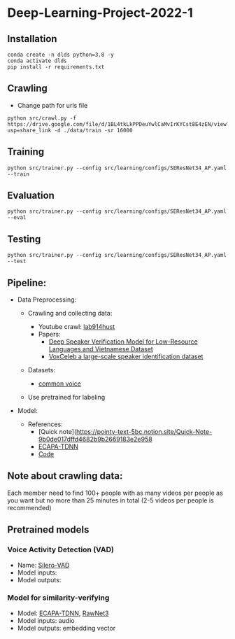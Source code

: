 # Deep-Learning-Project-2022-1

## Installation 
```
conda create -n dlds python=3.8 -y
conda activate dlds
pip install -r requirements.txt
```

## Crawling
+ Change path for urls file
```
python src/crawl.py -f https://drive.google.com/file/d/1BL4tkLkPPDeuYwlCaMvIrKYCst8E4zEN/view?usp=share_link -d ./data/train -sr 16000
```

## Training
```
python src/trainer.py --config src/learning/configs/SEResNet34_AP.yaml --train
```

## Evaluation
```
python src/trainer.py --config src/learning/configs/SEResNet34_AP.yaml --eval
```

## Testing
```
python src/trainer.py --config src/learning/configs/SEResNet34_AP.yaml --test
```

## Pipeline: 
+ Data Preprocessing: 
  + Crawling and collecting data:
    + Youtube crawl: [lab914hust](https://github.com/lab914hust)
    + Papers:
      + [Deep Speaker Verification Model for Low-Resource Languages and Vietnamese Dataset](references/Deep%20Speaker%20Verification%20Model%20for%20Low-Resource%20Languages%20and%20Vietnamese%20Dataset.pdf)
      + [VoxCeleb a large-scale speaker identification dataset](references/VoxCeleb%20a%20large-scale%20speaker%20identification%20dataset.pdf)
  
  + Datasets:
    + [common voice](https://commonvoice.mozilla.org/en/datasets)
    
  + Use pretrained for labeling
    
+ Model: 
  + References:
    + [Quick note](https://pointy-text-5bc.notion.site/Quick-Note-9b0de017dffd4682b9b2669183e2e958
    + [ECAPA-TDNN](references/ECAPA-TDNN%20Emphasized%20Channel%20Attention,%20Propagation%20and%20Aggregation%20in%20TDNN%20Based%20Speaker%20Verification.pdf)
    + [Code](https://github.com/DungNasSa10/Asian-Multi-lingual-Speaker-Verification?fbclid=IwAR3BjVMtS_futPNMaYyQ7CmD1nkl5dpCIdR6OAbUZjTFMU7KAWbFa_FUiY0)
  
## Note about crawling data: 
Each member need to find 100+ people with as many videos per people as you want but no more than 25 minutes in total (2-5 videos per people is recommended)

## Pretrained models
### Voice Activity Detection (VAD)
+ Name: [Silero-VAD](https://pytorch.org/hub/snakers4_silero-vad_vad/)
+ Model inputs:
+ Model outputs:


### Model for similarity-verifying
+ Model: [ECAPA-TDNN](https://github.com/TaoRuijie/ECAPA-TDNN/blob/main/exps/pretrain.model), [RawNet3](https://huggingface.co/jungjee/RawNet3/blob/main/model.pt)
+ Model inputs: audio
+ Model outputs: embedding vector
